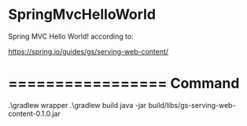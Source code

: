 # SpringMvcHelloWorld
Spring MVC Hello World! according to:

https://spring.io/guides/gs/serving-web-content/

=================
Command
=================

.\gradlew wrapper
.\gradlew build
java -jar build/libs/gs-serving-web-content-0.1.0.jar